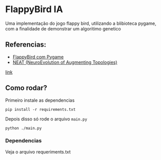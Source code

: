 # FlappyBird IA

Uma implementação do jogo flappy bird, utilizando a blibioteca pygame, com a finalidade de demonstrar um algoritimo genetico

## Referencias: 

- [FlappyBird com Pygame](https://github.com/Krymancer/FlapPyBird)
- [NEAT (NeuroEvolution of Augmenting Topologies)](https://neat-python.readthedocs.io/en/latest/)


[link](asdasdsd)

## Como rodar?
Primeiro instale as dependencias
    
    pip install -r requirements.txt

Depois disso só rode o arquivo `main.py`

    python ./main.py

### Dependencias
Veja o arquivo requeriments.txt
